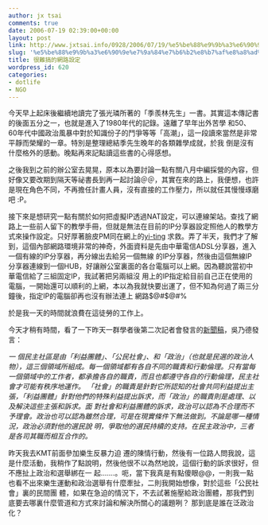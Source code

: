 ```yaml
---
author: jx tsai
comments: true
date: 2006-07-19 02:39:00+00:00
layout: post
link: http://www.jxtsai.info/0928/2006/07/19/%e5%be%88%e9%9b%a3%e6%90%9e%e7%9a%84%e7%b6%b2%e8%b7%af%e8%a8%ad%e5%ae%9a/
slug: '%e5%be%88%e9%9b%a3%e6%90%9e%e7%9a%84%e7%b6%b2%e8%b7%af%e8%a8%ad%e5%ae%9a'
title: 很難搞的網路設定
wordpress_id: 620
categories:
- dotlife
- NGO
---
```


今天早上起床後繼續地讀完了張光璘所著的「季羨林先生」一書。其實這本傳記書的後面五分之一，也就是進入了1980年代的記錄。遠離了早年出外苦學 和50、60年代中國政治風暴中對於知識份子的鬥爭等等「高潮」，這一段讀來當然是非常平靜而榮耀的一章。特別是整理總結季先生晚年的各類雜學成就，於我 倒是沒有什麼格外的感動。晚點再來記點讀這些書的心得感想。  
  
之後我到之前的辦公室去晃晃，原本以為要討論一點有關八月中編採營的內容，但好像又要改期到隔天等祕書長到再一起討論＠＠，其實在來的路上，我便想，也許是現在角色不同，不再擔任計畫人員，沒有直接的工作壓力，所以就任其慢慢琢磨吧 :P。  
  
接下來是想研究一點有關於如何把虛擬IP透過NAT設定，可以連線架站。查找了網路上一些前人留下的教學手冊，但就是無法在目前的IP分享器設定照他人的教學方式來操作設定。只好厚著臉皮PM同在網上的[yi-ting](http://umm.formosa319.org/) 求救。弄了半天，我們才了解到，這個內部網路環境非常的神奇，外面資料是先由中華電信ADSL分享器，進入一個有線的IP分享器，再分線出去給另一個無線 的IP分享器，然後由這個無線IP分享器連線到一個HUB，好讓辦公室裏面的各台電腦可以上網。因為聽說當初中華電信給了三組固定IP，我試著把另兩組沒 用上的IP指定給目前自己正在使用的電腦，一開始還可以順利的上網，本以為我就快要出運了，但不知為何過了兩三分鐘後，指定IP的電腦卻再也沒有辦法連上 網路$@#$@#%  
  
於是我一天的時間就浪費在這徒勞的工作上。  
  
今天才稍有時間，看了一下昨天一群學者後第二次記者會發言的[新聞稿](http://blog.yam.com/judie35/archives/1935409.html)，吳乃德發言：  
  
_一 個民主社區是由「利益團體」、「公民社會」、和「政治」（也就是民選的政治人物），這三個領域所組成。每一個領域都有各自不同的職責和行動倫理。只有當每 一個領域中的工作者，都承擔各自的職責，而且也都遵守各自的行動倫理，民主社會才可能有秩序地運作。 「社會」的職責是針對它所認知的社會共同利益提出主張，「利益團體」針對他們的特殊利益提出訴求，而「政治」的職責則是處理、以及解決這些主張和訴求。面 對社會和利益團體的訴求，政治可以認為不合理而不予理會。政治也可以認為雖然合理，可是在現實條件下無法做到。不論是哪一種情況，政治必須對他的選民說 明，爭取他的選民持續的支持。在民主政治中，三者是各司其職而相互合作的。_  
  
昨天我去KMT前面參加樂生反暴力迫 遷的陳情行動，然後有一位路人問我說，這是什麼活動，我稍作了點說明，然後他很不以為然地說，這個行動的訴求很好，但不應扯上政治和選舉綁在一 起.......。呃，當下我真是有點傻眼@@，一則我一點也看不出來樂生運動和政治選舉有什麼牽扯，二則我開始想像，對於這些「公民社會」裏的民間團 體，如果在急迫的情況下，不去試著施壓給政治團體，那我們到底要去哪裏什麼管道和方式來討論和解決所關心的議題咧？ 那到底是誰在泛政治化？
